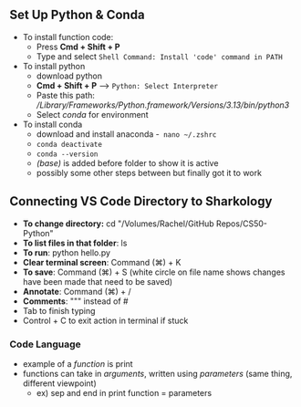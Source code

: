 ## Set Up Python & Conda
- To install function code:
	- Press **Cmd + Shift + P**
	- Type and select `Shell Command: Install 'code' command in PATH`
- To install python
	- download python
	- **Cmd + Shift + P** --> `Python: Select Interpreter`
	- Paste this path: */Library/Frameworks/Python.framework/Versions/3.13/bin/python3*
	- Select *conda* for environment
- To install conda
	- download and install anaconda
	-` nano ~/.zshrc`
	- `conda deactivate`
	- `conda --version`
	- *(base)* is added before folder to show it is active
	- possibly some other steps between but finally got it to work
	
## Connecting VS Code Directory to Sharkology
- **To change directory:** cd "/Volumes/Rachel/GitHub Repos/CS50-Python"
- **To list files in that folder**: ls
- **To run**: python hello.py
- **Clear terminal screen**: Command (⌘) + K
- **To save**: Command (⌘) + S (white circle on file name shows changes have been made that need to be saved)
- **Annotate**: Command (⌘) + /
- **Comments**: """ instead of #
- Tab to finish typing
- Control + C to exit action in terminal if stuck


### Code Language
- example of a *function* is print
- functions can take in *arguments*, written using *parameters* (same thing, different viewpoint)
	- ex) sep and end in print function = parameters
